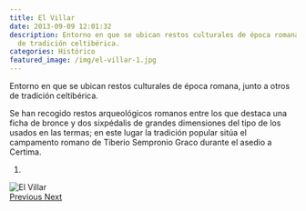 ```yaml
---
title: El Villar
date: 2013-09-09 12:01:32
description: Entorno en que se ubican restos culturales de época romana, junto a otros
  de tradición celtibérica.
categories: Histórico
featured_image: /img/el-villar-1.jpg
---
```



Entorno en que se ubican restos culturales de época romana, junto a otros de tradición celtibérica.

Se han recogido restos arqueológicos romanos entre los que destaca una ficha de bronce y dos sixpédalis de grandes dimensiones del tipo de los usados en las termas; en este lugar la tradición popular sitúa el campamento romano de Tiberio Sempronio Graco durante el asedio a Certima.

<div id="myCarousel" class="carousel slide" df-ride="carousel">
  <!-- Indicators -->
  <ol class="carousel-indicators">
    <li df-target="#myCarousel" df-slide-to="0" class="active"></li>
  </ol>
  <!-- Wrapper for slides -->
  <div class="carousel-inner" role="listbox">
    <div class="item active">
      <img src="/img/el-villar-1.jpg" alt="El Villar">
    </div>
  <!-- Left and right controls -->
  <a class="left carousel-control" href="#myCarousel" role="button" df-slide="prev">
    <span class="glyphicon glyphicon-chevron-left" aria-hidden="true"></span>
    <span class="sr-only">Previous</span>
  </a>
  <a class="right carousel-control" href="#myCarousel" role="button" df-slide="next">
    <span class="glyphicon glyphicon-chevron-right" aria-hidden="true"></span>
    <span class="sr-only">Next</span>
  </a>
</div>
